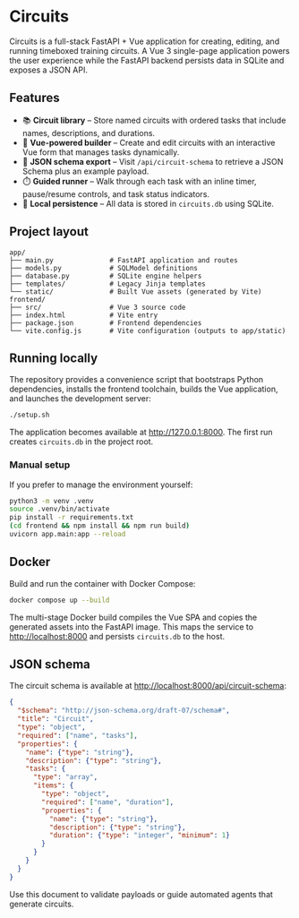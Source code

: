 # Circuits

Circuits is a full-stack FastAPI + Vue application for creating, editing, and running timeboxed training circuits. A Vue 3 single-page application powers the user experience while the FastAPI backend persists data in SQLite and exposes a JSON API.

## Features

- 📚 **Circuit library** – Store named circuits with ordered tasks that include names, descriptions, and durations.
- 🧱 **Vue-powered builder** – Create and edit circuits with an interactive Vue form that manages tasks dynamically.
- 📄 **JSON schema export** – Visit `/api/circuit-schema` to retrieve a JSON Schema plus an example payload.
- ⏱️ **Guided runner** – Walk through each task with an inline timer, pause/resume controls, and task status indicators.
- 💾 **Local persistence** – All data is stored in `circuits.db` using SQLite.

## Project layout

```
app/
├── main.py              # FastAPI application and routes
├── models.py            # SQLModel definitions
├── database.py          # SQLite engine helpers
├── templates/           # Legacy Jinja templates
└── static/              # Built Vue assets (generated by Vite)
frontend/
├── src/                 # Vue 3 source code
├── index.html           # Vite entry
├── package.json         # Frontend dependencies
└── vite.config.js       # Vite configuration (outputs to app/static)
```

## Running locally

The repository provides a convenience script that bootstraps Python dependencies, installs the frontend toolchain, builds the Vue application, and launches the development server:

```bash
./setup.sh
```

The application becomes available at <http://127.0.0.1:8000>. The first run creates `circuits.db` in the project root.

### Manual setup

If you prefer to manage the environment yourself:

```bash
python3 -m venv .venv
source .venv/bin/activate
pip install -r requirements.txt
(cd frontend && npm install && npm run build)
uvicorn app.main:app --reload
```

## Docker

Build and run the container with Docker Compose:

```bash
docker compose up --build
```

The multi-stage Docker build compiles the Vue SPA and copies the generated assets into the FastAPI image. This maps the service to <http://localhost:8000> and persists `circuits.db` to the host.

## JSON schema

The circuit schema is available at <http://localhost:8000/api/circuit-schema>:

```json
{
  "$schema": "http://json-schema.org/draft-07/schema#",
  "title": "Circuit",
  "type": "object",
  "required": ["name", "tasks"],
  "properties": {
    "name": {"type": "string"},
    "description": {"type": "string"},
    "tasks": {
      "type": "array",
      "items": {
        "type": "object",
        "required": ["name", "duration"],
        "properties": {
          "name": {"type": "string"},
          "description": {"type": "string"},
          "duration": {"type": "integer", "minimum": 1}
        }
      }
    }
  }
}
```

Use this document to validate payloads or guide automated agents that generate circuits.
